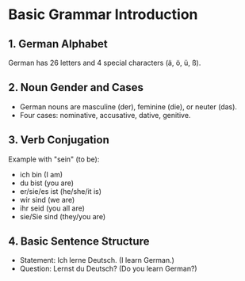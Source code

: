 # Basic Grammar Introduction

## 1. German Alphabet
German has 26 letters and 4 special characters (ä, ö, ü, ß).

## 2. Noun Gender and Cases
- German nouns are masculine (der), feminine (die), or neuter (das).
- Four cases: nominative, accusative, dative, genitive.

## 3. Verb Conjugation
Example with "sein" (to be):
- ich bin (I am)
- du bist (you are)
- er/sie/es ist (he/she/it is)
- wir sind (we are)
- ihr seid (you all are)
- sie/Sie sind (they/you are)

## 4. Basic Sentence Structure
- Statement: Ich lerne Deutsch. (I learn German.)
- Question: Lernst du Deutsch? (Do you learn German?)